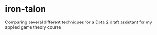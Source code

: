 # iron-talon
Comparing several different techniques for a Dota 2 draft assistant for my applied game theory course
